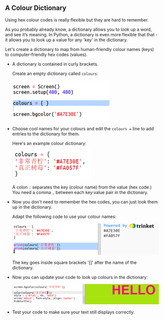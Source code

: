 ## A Colour Dictionary

Using hex colour codes is really flexible but they are hard to remember.

As you probably already know, a dictionary allows you to look up a word, and see it’s meaning. In Python, a dictionary is even more flexible that that - it allows you to look up a value for any 'key' in the dictionary.

Let's create a dictionary to map from human-friendly colour names (keys) to computer-friendly hex codes (values).

+ A dictionary is contained in curly brackets.
    
    Create an empty dictionary called `colours`:
    
    ![screenshot](images/colourful-dict.png)

+ Choose cool names for your colours and edit the `colours =` line to add entries to the dictionary for them.
    
    Here's an example colour dictionary:
    
    ![screenshot](images/colourful-colours.png)
    
    A colon `:` separates the key (colour name) from the value (hex code.) You need a comma `,` between each key:value pair in the dictionary.

+ Now you don't need to remember the hex codes, you can just look them up in the dictionary.
    
    Adapt the following code to use your colour names:
    
    ![screenshot](images/colourful-entries.png)
    
    The key goes inside square brackets '[]' after the name of the dictionary.

+ Now you can update your code to look up colours in the dictionary:
    
    ![screenshot](images/colourful-use.png)

+ Test your code to make sure your text still displays correctly.